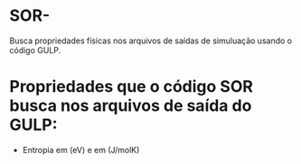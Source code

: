 # SOR-
Busca propriedades físicas nos arquivos de saídas de simuluação usando o código GULP.

# Propriedades que o código SOR busca nos arquivos de saída do GULP:
* Entropia em (eV) e em (J/molK)
